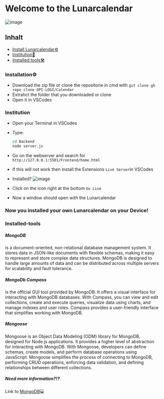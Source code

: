 # Welcome to the Lunarcalendar

![image](https://github.com/OPI-LOGI/Calendar/assets/78499451/cc2d4042-1a35-4e79-8562-5b2d76bd0e65)

## Inhalt

* [Install Lunarcalendar⚙️](#-Installation)
* [Institution📐](#-Institution)
* [Installed tools🛠️](#-Installed-tools)

### Installation⚙️
* Download the zip file or clone the repositorie in cmd with `git clone gh repo clone OPI-LOGI/Calendar`
* Extrahct the folder that you downloaded or clone
* Open it in VSCodes

### Institution
* Open your Terminal in VSCodes
* Type:
  ```bash
  cd Backend
  node server.js
  ```
* Go on the webserver and search for `http://127.0.0.1:5501/Frontend/home.html`
* If this will not work then install the Extensions `Live Server`in VSCodes
* Installed?
![image](https://github.com/OPI-LOGI/Calendar/assets/78499451/15ceb534-ed2f-48c8-a821-5f26d06cc53e)

* Click on the icon right at the bottom `Go Live`
* Now a window should open with the Lunarcalendar
 
### Now you installed your own Lunarcalendar on your Device!

### Installed-tools

##### MongoDB
is a document-oriented, non-relational database management system. It stores data in JSON-like documents with flexible schemas, making it easy to represent and store complex data structures. MongoDB is designed to handle large amounts of data and can be distributed across multiple servers for scalability and fault tolerance.

##### MongoDb Compass
is the official GUI tool provided by MongoDB. It offers a visual interface for interacting with MongoDB databases. With Compass, you can view and edit collections, create and execute queries, visualize data using charts, and manage indexes and user roles. Compass provides a user-friendly interface that simplifies working with MongoDB.
##### Mongoose
Mongoose is an Object Data Modeling (ODM) library for MongoDB, designed for Node.js applications. It provides a higher level of abstraction for interacting with MongoDB. With Mongoose, developers can define schemas, create models, and perform database operations using JavaScript. Mongoose simplifies the process of connecting to MongoDB, performing CRUD operations, enforcing data validation, and defining relationships between different collections.

##### Need more information?⁉️
Link to [MongoDB](https://www.mongodb.com/try/download/community)💻
